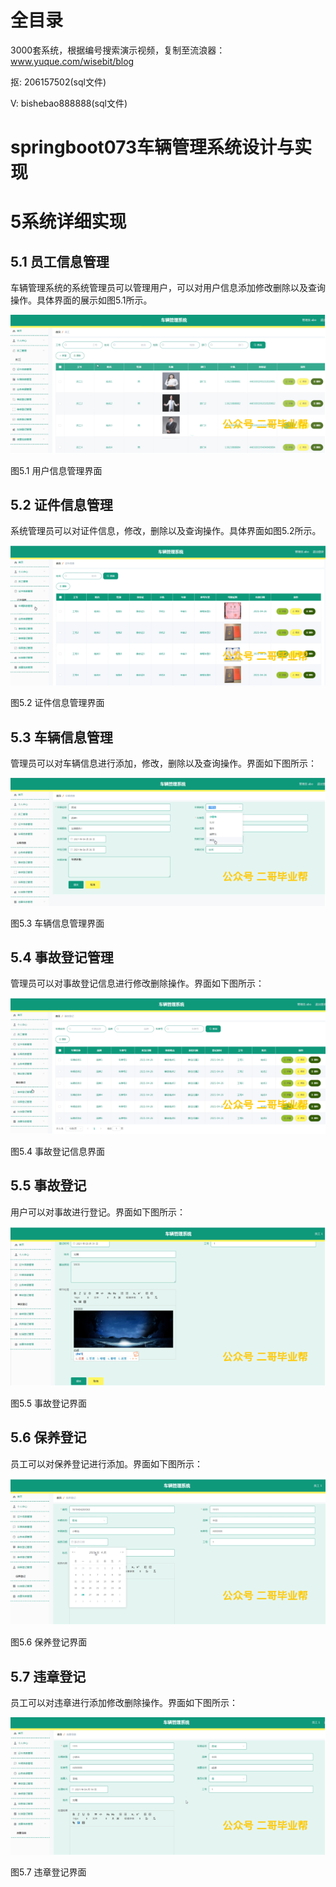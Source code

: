 # 全目录

3000套系统，根据编号搜索演示视频，复制至流浪器：www.yuque.com/wisebit/blog


<p>抠: 206157502(sql文件)</p>
<p>V: bishebao888888(sql文件)</p>


# springboot073车辆管理系统设计与实现
# 5系统详细实现
## 5.1 员工信息管理
车辆管理系统的系统管理员可以管理用户，可以对用户信息添加修改删除以及查询操作。具体界面的展示如图5.1所示。

![](/md/blog.009.png)

图5.1 用户信息管理界面
## 5.2 证件信息管理
系统管理员可以对证件信息，修改，删除以及查询操作。具体界面如图5.2所示。

![](/md/blog.010.png)

图5.2 证件信息管理界面
## 5.3 车辆信息管理
管理员可以对车辆信息进行添加，修改，删除以及查询操作。界面如下图所示：

![](/md/blog.011.png)

图5.3 车辆信息管理界面
## 5.4 事故登记管理
管理员可以对事故登记信息进行修改删除操作。界面如下图所示：

![](/md/blog.012.png)

图5.4 事故登记信息界面

## 5.5 事故登记
用户可以对事故进行登记。界面如下图所示：

![](/md/blog.013.png)

图5.5 事故登记界面
## 5.6 保养登记
员工可以对保养登记进行添加。界面如下图所示：

![](/md/blog.014.png)

图5.6 保养登记界面
## 5.7 违章登记
员工可以对违章进行添加修改删除操作。界面如下图所示：


![](/md/blog.015.png)

图5.7 违章登记界面













